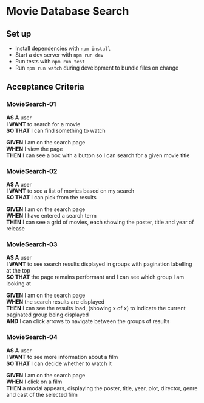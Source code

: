 # Movie Database Search

## Set up

- Install dependencies with `npm install`
- Start a dev server with `npm run dev`
- Run tests with `npm run test`
- Run `npm run watch` during development to bundle files on change


## Acceptance Criteria 

### **MovieSearch-01**

**AS A** user  
**I WANT** to search for a movie  
**SO THAT** I can find something to watch  

**GIVEN** I am on the search page  
**WHEN** I view the page  
**THEN** I can see a box with a button so I can search for a given movie title  

### **MovieSearch-02**

**AS A** user  
**I WANT** to see a list of movies based on my search  
**SO THAT** I can pick from the results  

**GIVEN** I am on the search page  
**WHEN** I have entered a search term  
**THEN** I can see a grid of movies, each showing the poster, title and year of release  

### **MovieSearch-03**

**AS A** user  
**I WANT** to see search results displayed in groups with pagination labelling at the top  
**SO THAT** the page remains performant and I can see which group I am looking at  

**GIVEN** I am on the search page  
**WHEN** the search results are displayed  
**THEN** I can see the results load, (showing x of x) to indicate the current paginated group being displayed  
**AND** I can click arrows to navigate between the groups of results  

### **MovieSearch-04**

**AS A** user  
**I WANT** to see more information about a film  
**SO THAT** I can decide whether to watch it  

**GIVEN** I am on the search page  
**WHEN** I click on a film  
**THEN** a modal appears, displaying the poster, title, year, plot, director, genre and cast of the selected film   

